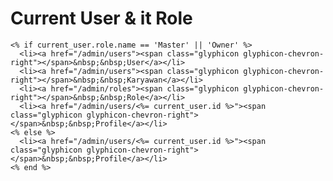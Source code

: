 # Current User & it Role

	<% if current_user.role.name == 'Master' || 'Owner' %>
	  <li><a href="/admin/users"><span class="glyphicon glyphicon-chevron-right"></span>&nbsp;&nbsp;User</a></li>
	  <li><a href="/admin/users"><span class="glyphicon glyphicon-chevron-right"></span>&nbsp;&nbsp;Karyawan</a></li>
	  <li><a href="/admin/roles"><span class="glyphicon glyphicon-chevron-right"></span>&nbsp;&nbsp;Role</a></li>
	  <li><a href="/admin/users/<%= current_user.id %>"><span class="glyphicon glyphicon-chevron-right"></span>&nbsp;&nbsp;Profile</a></li>
	<% else %>
	  <li><a href="/admin/users/<%= current_user.id %>"><span class="glyphicon glyphicon-chevron-right"></span>&nbsp;&nbsp;Profile</a></li>
	<% end %>
